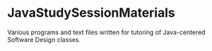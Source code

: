 # JavaStudySessionMaterials

Various programs and text files written for tutoring of Java-centered Software Design classes. 
